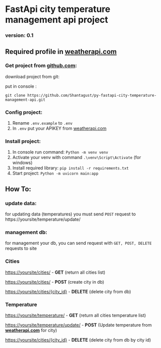# FastApi city temperature management api project

### version: 0.1

## Required profile in [weatherapi.com](https://weatherapi.com)


### Get project from **[github.com](https://github.com/Shantagust/py-fastapi-city-temperature-management-api.git)**:
download project from git: 

put in console : 

`git clone https://github.com/Shantagust/py-fastapi-city-temperature-management-api.git`

### Config project:
1. Rename `.env.example` to `.env`
2. In `.env` put your APIKEY from [weatherapi.com](https://weatherapi.com)


### Install project:
1. In console run command: `Python -m venv venv`
2. Activate your venv with command `.\venv\Script\Activate` (for windows)
3. Install required library: `pip install -r requirements.txt`
4. Start project: `Python -m uvicorn main:app`

## How To:
### update data:
for updating data (temperatures) you must send `POST` request to https://yoursite/temperature/update/

### management db:
for management your db, you can send request with `GET, POST, DELETE` requests to site

### Cities
[https://yoursite/cities/](https://yoursite/cities/) - **GET** (return all cities list)


[https://yoursite/cities/](https://yoursite/cities/) - **POST** (create city in db)

[https://yoursite/cities/{city_id}](https://yoursite/cities/{city_id}) - **DELETE** (delete city from db)



### Temperature 
[https://yoursite/temperature/](https://yoursite/temperature/) - **GET** (return all cities temperature list)

[https://yoursite/temperature/update/](https://yoursite/temperature/update/) - **POST** (Update temperature from **[weatherapi.com](https://weatherapi.com)** for city)

[https://yoursite/cities/{city_id}](https://yoursite/cities/{city_id}) - **DELETE** (delete city from db by city id)